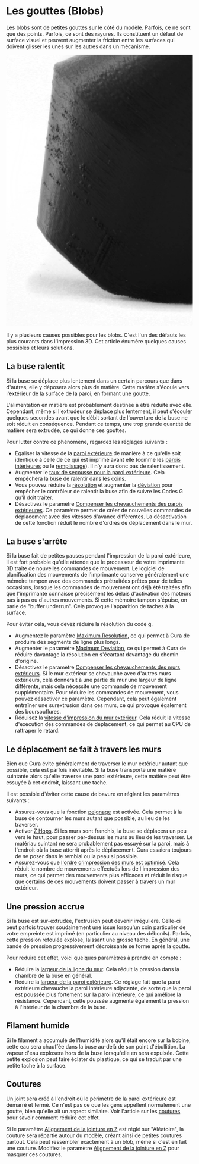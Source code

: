 Les gouttes (Blobs)
====
Les blobs sont de petites gouttes sur le côté du modèle. Parfois, ce ne sont que des points. Parfois, ce sont des rayures. Ils constituent un défaut de surface visuel et peuvent augmenter la friction entre les surfaces qui doivent glisser les unes sur les autres dans un mécanisme.

![Quelques gouttes sur cette surface](../../../articles/images/blobs.jpg)

Il y a plusieurs causes possibles pour les blobs. C'est l'un des défauts les plus courants dans l'impression 3D. Cet article énumère quelques causes possibles et leurs solutions.

La buse ralentit
----
Si la buse se déplace plus lentement dans un certain parcours que dans d'autres, elle y déposera alors plus de matière. Cette matière s'écoule vers l'extérieur de la surface de la paroi, en formant une goutte.

L'alimentation en matière est probablement destinée à être réduite avec elle. Cependant, même si l'extrudeur se déplace plus lentement, il peut s'écouler quelques secondes avant que le débit sortant de l'ouverture de la buse ne soit réduit en conséquence. Pendant ce temps, une trop grande quantité de matière sera extrudée, ce qui donne ces gouttes.

Pour lutter contre ce phénomène, regardez les réglages suivants :
* Égaliser la vitesse de la [paroi extérieure](../speed/speed_wall_0.md) de manière à ce qu'elle soit identique à celle de ce qui est imprimé avant elle (comme les [parois intérieures](../speed/speed_wall_x.md) ou le [remplissage](../speed/speed_infill.md)). Il n'y aura donc pas de ralentissement.
* Augmenter le [taux de secousse pour la paroi extérieure](../speed/jerk_wall_0.md). Cela empêchera la buse de ralentir dans les coins.
* Vous pouvez réduire la [résolution](../meshfix/meshfix_maximum_resolution.md) et augmenter la [déviation](../meshfix/meshfix_maximum_deviation.md) pour empêcher le contrôleur de ralentir la buse afin de suivre les Codes G qu'il doit traiter.
* Désactivez le paramètre [Compenser les chevauchements des parois extérieures](../shell/travel_compensate_overlapping_walls_0_enabled.md). Ce paramètre permet de créer de nouvelles commandes de déplacement avec des vitesses d'avance différentes. La désactivation de cette fonction réduit le nombre d'ordres de déplacement dans le mur.

La buse s'arrête
----
Si la buse fait de petites pauses pendant l'impression de la paroi extérieure, il est fort probable qu'elle attende que le processeur de votre imprimante 3D traite de nouvelles commandes de mouvement. Le logiciel de planification des mouvements de l'imprimante conserve généralement une mémoire tampon avec des commandes prétraitées prêtes pour de telles occasions, lorsque les commandes de mouvement ont déjà été traitées afin que l'imprimante connaisse précisément les délais d'activation des moteurs pas à pas ou d'autres mouvements. Si cette mémoire tampon s'épuise, on parle de "buffer underrun". Cela provoque l'apparition de taches à la surface.

Pour éviter cela, vous devez réduire la résolution du code g.
* Augmentez le paramètre [Maximum Resolution](../meshfix/meshfix_maximum_resolution.md), ce qui permet à Cura de produire des segments de ligne plus longs.
* Augmenter le paramètre [Maximum Deviation](../meshfix/meshfix_maximum_deviation.md), ce qui permet à Cura de réduire davantage la résolution en s'écartant davantage du chemin d'origine.
* Désactivez le paramètre [Compenser les chevauchements des murs extérieurs](../shell/travel_compensate_overlapping_walls_0_enabled.md). Si le mur extérieur se chevauche avec d'autres murs extérieurs, cela donnerait à une partie du mur une largeur de ligne différente, mais cela nécessite une commande de mouvement supplémentaire. Pour réduire les commandes de mouvement, vous pouvez désactiver ce paramètre. Cependant, cela peut également entraîner une surextrusion dans ces murs, ce qui provoque également des boursouflures.
* Réduisez la [vitesse d'impression du mur extérieur](../speed/speed_wall_0.md). Cela réduit la vitesse d'exécution des commandes de déplacement, ce qui permet au CPU de rattraper le retard.

Le déplacement se fait à travers les murs
----
Bien que Cura évite généralement de traverser le mur extérieur autant que possible, cela est parfois inévitable. Si la buse transporte une matière suintante alors qu'elle traverse une paroi extérieure, cette matière peut être essuyée à cet endroit, laissant une tache.

Il est possible d'éviter cette cause de bavure en réglant les paramètres suivants :
* Assurez-vous que la fonction [peignage](../travel/retraction_combing.md) est activée. Cela permet à la buse de contourner les murs autant que possible, au lieu de les traverser.
* Activer [Z Hops](../travel/retraction_hop_enabled.md). Si les murs sont franchis, la buse se déplacera un peu vers le haut, pour passer par-dessus les murs au lieu de les traverser. Le matériau suintant ne sera probablement pas essuyé sur la paroi, mais à l'endroit où la buse atterrit après le déplacement. Cura essaiera toujours de se poser dans le remblai ou la peau si possible.
* Assurez-vous que [l'ordre d'impression des murs est optimisé](../shell/optimize_wall_printing_order.md). Cela réduit le nombre de mouvements effectués lors de l'impression des murs, ce qui permet des mouvements plus efficaces et réduit le risque que certains de ces mouvements doivent passer à travers un mur extérieur.

Une pression accrue
----
Si la buse est sur-extrudée, l'extrusion peut devenir irrégulière. Celle-ci peut parfois trouver soudainement une issue lorsqu'un coin particulier de votre empreinte est imprimé (en particulier au niveau des débords). Parfois, cette pression refoulée explose, laissant une grosse tache. En général, une bande de pression progressivement décroissante se forme après la goutte.

Pour réduire cet effet, voici quelques paramètres à prendre en compte :
* Réduire la [largeur de la ligne du mur](../resolution/wall_line_width.md). Cela réduit la pression dans la chambre de la buse en général.
* Réduire la [largeur de la paroi extérieure](../shell/wall_0_inset.md). Ce réglage fait que la paroi extérieure chevauche la paroi intérieure adjacente, de sorte que la paroi est poussée plus fortement sur la paroi intérieure, ce qui améliore la résistance. Cependant, cette poussée augmente également la pression à l'intérieur de la chambre de la buse.

Filament humide
----
Si le filament a accumulé de l'humidité alors qu'il était encore sur la bobine, cette eau sera chauffée dans la buse au-delà de son point d'ébullition. La vapeur d'eau explosera hors de la buse lorsqu'elle en sera expulsée. Cette petite explosion peut faire éclater du plastique, ce qui se traduit par une petite tache à la surface.

Coutures
----
Un joint sera créé à l'endroit où le périmètre de la paroi extérieure est démarré et fermé. Ce n'est pas ce que les gens appellent normalement une goutte, bien qu'elle ait un aspect similaire. Voir l'article sur les [coutures](seam.md) pour savoir comment réduire cet effet.

Si le paramètre [Alignement de la jointure en Z](../shell/z_seam_type.md) est réglé sur "Aléatoire", la couture sera répartie autour du modèle, créant ainsi de petites coutures partout. Cela peut ressembler exactement à un blob, même si c'est en fait une couture. Modifiez le paramètre [Alignement de la jointure en Z](../shell/z_seam_type.md) pour masquer ces coutures.
